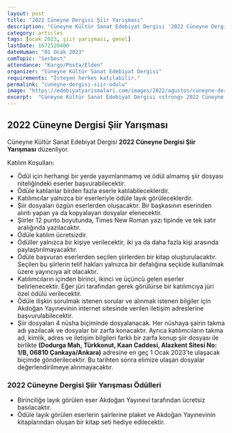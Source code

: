 ```yaml
---
layout: post
title: "2022 Cüneyne Dergisi Şiir Yarışması"
description: "Cüneyne Kültür Sanat Edebiyat Dergisi '2022 Cüneyne Dergisi Şiir Yarışması' düzenliyor."
category: articles
tags: [ocak 2023, şiir yarışması, genel]
lastDate: 1672520400
dateHuman: "01 Ocak 2023"
comTopic: "Serbest"
attendance: "Kargo/Posta/Elden"
organizer: "Cüneyne Kültür Sanat Edebiyat Dergisi"
requirements: "İsteyen herkes katılabilir."
permalink: "cuneyne-dergisi-siir-odulu"
image: "https://edebiyatyarismalari.com/images/2022/agustos/cuneyne-dergisi-siir-odulu.jpg"
excerpt:  "Cüneyne Kültür Sanat Edebiyat Dergisi <strong> 2022 Cüneyne Dergisi Şiir Yarışması </strong> düzenliyor."
---
```


## 2022 Cüneyne Dergisi Şiir Yarışması
Cüneyne Kültür Sanat Edebiyat Dergisi **2022 Cüneyne Dergisi Şiir Yarışması** düzenliyor.  

Katılım Koşulları:
- Ödül için herhangi bir yerde yayımlanmamış ve ödül almamış şiir dosyası niteliğindeki eserler başvurabilecektir.
- Ödüle katılanlar birden fazla eserle katılabileceklerdir.
- Katılımcılar yalnızca bir eserleriyle ödüle layık görüleceklerdir.
- Şiir dosyaları özgün eserlerden oluşacaktır. Bir başkasının eserinden alıntı yapan ya da kopyalayan dosyalar elenecektir.
- Şiirler 12 punto boyutunda, Times New Roman yazı tipinde ve tek satır aralığında yazılacaktır.
- Ödüle katılım ücretsizdir.
- Ödüller yalnızca bir kişiye verilecektir, iki ya da daha fazla kişi arasında paylaştırılmayacaktır.
- Ödüle başvuran eserlerden seçilen şiirlerden bir kitap oluşturulacaktır. Seçilen bu şiirlerin telif hakları yalnızca bir defalığına seçkide kullanılmak üzere yayıncıya ait olacaktır.
- Katılımcıların içinden birinci, ikinci ve üçüncü gelen eserler belirlenecektir. Eğer jüri tarafından gerek görülürse bir katılımcıya jüri özel ödülü verilecektir.
- Ödüle ilişkin sorulmak istenen sorular ve alınmak istenen bilgiler için Akdoğan Yayınevinin internet sitesinde verilen iletişim adreslerine başvurulabilecektir.
- Şiir dosyaları 4 nüsha biçiminde dosyalanacak. Her nüshaya şairin takma adı yazılacak ve dosyalar bir zarfa konacaktır. Ayrıca katılımcıların takma ad, kimlik, adres ve iletişim bilgileri farklı bir zarfa konup şiir dosyası ile birlikte **(Dodurga Mah, Türkkonut, Kaan Caddesi, Alazkent Sitesi No: 1/B, 06810 Çankaya/Ankara)** adresine en geç 1 Ocak 2023’te ulaşacak biçimde gönderilecektir. Bu tarihten sonra elimize ulaşan dosyalar değerlendirilmeye alınmayacaktır.


### 2022 Cüneyne Dergisi Şiir Yarışması Ödülleri
- Birinciliğe layık görülen eser Akdoğan Yayınevi tarafından ücretsiz basılacaktır.
- Ödüle layık görülen eserlerin şairlerine plaket ve Akdoğan Yayınevinin kitaplarından oluşan bir kitap seti hediye edilecektir.